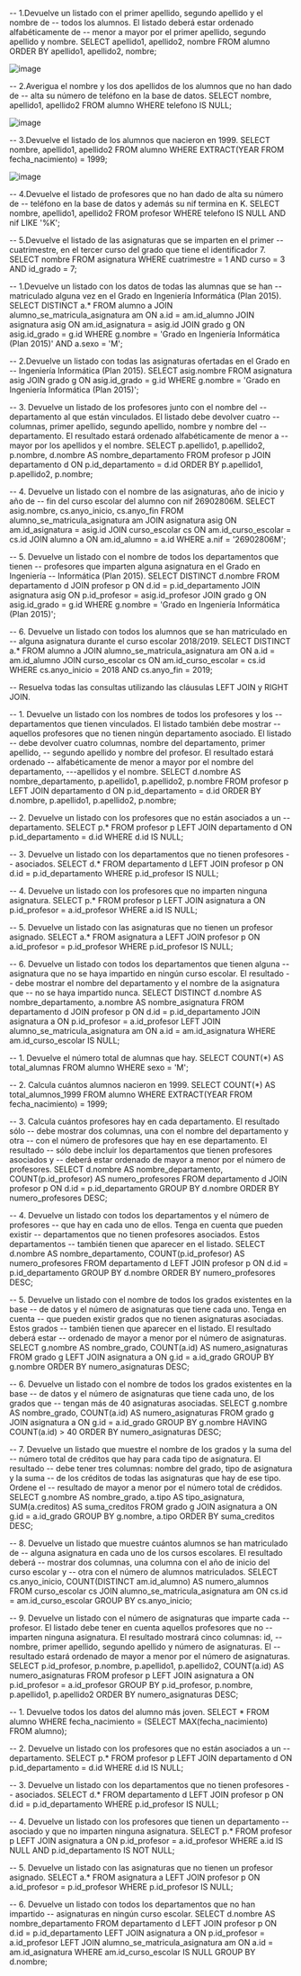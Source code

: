 -- 1.Devuelve un listado con el primer apellido, segundo apellido y el nombre de
-- todos los alumnos. El listado deberá estar ordenado alfabéticamente de
-- menor a mayor por el primer apellido, segundo apellido y nombre.
SELECT apellido1, apellido2, nombre
FROM alumno
ORDER BY apellido1, apellido2, nombre;

![image](https://github.com/user-attachments/assets/b3a38e6e-7619-44f6-893b-b52a42a541e2)


-- 2.Averigua el nombre y los dos apellidos de los alumnos que no han dado de
-- alta su número de teléfono en la base de datos.
SELECT nombre, apellido1, apellido2
FROM alumno
WHERE telefono IS NULL;

![image](https://github.com/user-attachments/assets/5e6c4920-e62c-4a58-ac7f-a3aca17013d4)

-- 3.Devuelve el listado de los alumnos que nacieron en 1999.
SELECT nombre, apellido1, apellido2
FROM alumno
WHERE EXTRACT(YEAR FROM fecha_nacimiento) = 1999;

![image](https://github.com/user-attachments/assets/8b7ed6f4-2f16-4df4-89e2-85296f7018bb)


-- 4.Devuelve el listado de profesores que no han dado de alta su número de
-- teléfono en la base de datos y además su nif termina en K.
SELECT nombre, apellido1, apellido2
FROM profesor
WHERE telefono IS NULL AND nif LIKE '%K';

-- 5.Devuelve el listado de las asignaturas que se imparten en el primer
-- cuatrimestre, en el tercer curso del grado que tiene el identificador 7.
SELECT nombre
FROM asignatura
WHERE cuatrimestre = 1 AND curso = 3 AND id_grado = 7;


-- 1.Devuelve un listado con los datos de todas las alumnas que se han
-- matriculado alguna vez en el Grado en Ingeniería Informática (Plan 2015).
SELECT DISTINCT a.*
FROM alumno a
JOIN alumno_se_matricula_asignatura am ON a.id = am.id_alumno
JOIN asignatura asig ON am.id_asignatura = asig.id
JOIN grado g ON asig.id_grado = g.id
WHERE g.nombre = 'Grado en Ingeniería Informática (Plan 2015)' AND a.sexo = 'M';

-- 2.Devuelve un listado con todas las asignaturas ofertadas en el Grado en
-- Ingeniería Informática (Plan 2015).
SELECT asig.nombre
FROM asignatura asig
JOIN grado g ON asig.id_grado = g.id
WHERE g.nombre = 'Grado en Ingeniería Informática (Plan 2015)';

-- 3. Devuelve un listado de los profesores junto con el nombre del
-- departamento al que están vinculados. El listado debe devolver cuatro
-- columnas, primer apellido, segundo apellido, nombre y nombre del
-- departamento. El resultado estará ordenado alfabéticamente de menor a
-- mayor por los apellidos y el nombre.
SELECT p.apellido1, p.apellido2, p.nombre, d.nombre AS nombre_departamento
FROM profesor p
JOIN departamento d ON p.id_departamento = d.id
ORDER BY p.apellido1, p.apellido2, p.nombre;

-- 4. Devuelve un listado con el nombre de las asignaturas, año de inicio y año de
-- fin del curso escolar del alumno con nif 26902806M.
SELECT asig.nombre, cs.anyo_inicio, cs.anyo_fin
FROM alumno_se_matricula_asignatura am
JOIN asignatura asig ON am.id_asignatura = asig.id
JOIN curso_escolar cs ON am.id_curso_escolar = cs.id
JOIN alumno a ON am.id_alumno = a.id
WHERE a.nif = '26902806M';

-- 5. Devuelve un listado con el nombre de todos los departamentos que tienen
-- profesores que imparten alguna asignatura en el Grado en Ingeniería
-- Informática (Plan 2015).
SELECT DISTINCT d.nombre
FROM departamento d
JOIN profesor p ON d.id = p.id_departamento
JOIN asignatura asig ON p.id_profesor = asig.id_profesor
JOIN grado g ON asig.id_grado = g.id
WHERE g.nombre = 'Grado en Ingeniería Informática (Plan 2015)';

-- 6. Devuelve un listado con todos los alumnos que se han matriculado en
-- alguna asignatura durante el curso escolar 2018/2019.
SELECT DISTINCT a.*
FROM alumno a
JOIN alumno_se_matricula_asignatura am ON a.id = am.id_alumno
JOIN curso_escolar cs ON am.id_curso_escolar = cs.id
WHERE cs.anyo_inicio = 2018 AND cs.anyo_fin = 2019;


-- Resuelva todas las consultas utilizando las cláusulas LEFT JOIN y RIGHT JOIN.

-- 1. Devuelve un listado con los nombres de todos los profesores y los
-- departamentos que tienen vinculados. El listado también debe mostrar
-- aquellos profesores que no tienen ningún departamento asociado. El listado
-- debe devolver cuatro columnas, nombre del departamento, primer apellido,
-- segundo apellido y nombre del profesor. El resultado estará ordenado
-- alfabéticamente de menor a mayor por el nombre del departamento,
---apellidos y el nombre.
SELECT d.nombre AS nombre_departamento, p.apellido1, p.apellido2, p.nombre
FROM profesor p
LEFT JOIN departamento d ON p.id_departamento = d.id
ORDER BY d.nombre, p.apellido1, p.apellido2, p.nombre;

-- 2. Devuelve un listado con los profesores que no están asociados a un
-- departamento.
SELECT p.*
FROM profesor p
LEFT JOIN departamento d ON p.id_departamento = d.id
WHERE d.id IS NULL;

-- 3. Devuelve un listado con los departamentos que no tienen profesores
-- asociados.
SELECT d.*
FROM departamento d
LEFT JOIN profesor p ON d.id = p.id_departamento
WHERE p.id_profesor IS NULL;

-- 4. Devuelve un listado con los profesores que no imparten ninguna asignatura.
SELECT p.*
FROM profesor p
LEFT JOIN asignatura a ON p.id_profesor = a.id_profesor
WHERE a.id IS NULL;

-- 5. Devuelve un listado con las asignaturas que no tienen un profesor asignado.
SELECT a.*
FROM asignatura a
LEFT JOIN profesor p ON a.id_profesor = p.id_profesor
WHERE p.id_profesor IS NULL;

-- 6. Devuelve un listado con todos los departamentos que tienen alguna
-- asignatura que no se haya impartido en ningún curso escolar. El resultado
-- debe mostrar el nombre del departamento y el nombre de la asignatura que
-- no se haya impartido nunca.
SELECT DISTINCT d.nombre AS nombre_departamento, a.nombre AS nombre_asignatura
FROM departamento d
JOIN profesor p ON d.id = p.id_departamento
JOIN asignatura a ON p.id_profesor = a.id_profesor
LEFT JOIN alumno_se_matricula_asignatura am ON a.id = am.id_asignatura
WHERE am.id_curso_escolar IS NULL;


-- 1. Devuelve el número total de alumnas que hay.
SELECT COUNT(*) AS total_alumnas
FROM alumno
WHERE sexo = 'M';

-- 2. Calcula cuántos alumnos nacieron en 1999.
SELECT COUNT(*) AS total_alumnos_1999
FROM alumno
WHERE EXTRACT(YEAR FROM fecha_nacimiento) = 1999;

-- 3. Calcula cuántos profesores hay en cada departamento. El resultado sólo
-- debe mostrar dos columnas, una con el nombre del departamento y otra
-- con el número de profesores que hay en ese departamento. El resultado
-- sólo debe incluir los departamentos que tienen profesores asociados y
-- deberá estar ordenado de mayor a menor por el número de profesores.
SELECT d.nombre AS nombre_departamento, COUNT(p.id_profesor) AS numero_profesores
FROM departamento d
JOIN profesor p ON d.id = p.id_departamento
GROUP BY d.nombre
ORDER BY numero_profesores DESC;

-- 4. Devuelve un listado con todos los departamentos y el número de profesores
-- que hay en cada uno de ellos. Tenga en cuenta que pueden existir
-- departamentos que no tienen profesores asociados. Estos departamentos
-- también tienen que aparecer en el listado.
SELECT d.nombre AS nombre_departamento, COUNT(p.id_profesor) AS numero_profesores
FROM departamento d
LEFT JOIN profesor p ON d.id = p.id_departamento
GROUP BY d.nombre
ORDER BY numero_profesores DESC;

-- 5. Devuelve un listado con el nombre de todos los grados existentes en la base
-- de datos y el número de asignaturas que tiene cada uno. Tenga en cuenta
-- que pueden existir grados que no tienen asignaturas asociadas. Estos grados
-- también tienen que aparecer en el listado. El resultado deberá estar
-- ordenado de mayor a menor por el número de asignaturas.
SELECT g.nombre AS nombre_grado, COUNT(a.id) AS numero_asignaturas
FROM grado g
LEFT JOIN asignatura a ON g.id = a.id_grado
GROUP BY g.nombre
ORDER BY numero_asignaturas DESC;

-- 6. Devuelve un listado con el nombre de todos los grados existentes en la base
-- de datos y el número de asignaturas que tiene cada uno, de los grados que
-- tengan más de 40 asignaturas asociadas.
SELECT g.nombre AS nombre_grado, COUNT(a.id) AS numero_asignaturas
FROM grado g
JOIN asignatura a ON g.id = a.id_grado
GROUP BY g.nombre
HAVING COUNT(a.id) > 40
ORDER BY numero_asignaturas DESC;

-- 7. Devuelve un listado que muestre el nombre de los grados y la suma del
-- número total de créditos que hay para cada tipo de asignatura. El resultado
-- debe tener tres columnas: nombre del grado, tipo de asignatura y la suma
-- de los créditos de todas las asignaturas que hay de ese tipo. Ordene el
-- resultado de mayor a menor por el número total de crédidos.
SELECT g.nombre AS nombre_grado, a.tipo AS tipo_asignatura, SUM(a.creditos) AS suma_creditos
FROM grado g
JOIN asignatura a ON g.id = a.id_grado
GROUP BY g.nombre, a.tipo
ORDER BY suma_creditos DESC;

-- 8. Devuelve un listado que muestre cuántos alumnos se han matriculado de
-- alguna asignatura en cada uno de los cursos escolares. El resultado deberá
-- mostrar dos columnas, una columna con el año de inicio del curso escolar y
-- otra con el número de alumnos matriculados.
SELECT cs.anyo_inicio, COUNT(DISTINCT am.id_alumno) AS numero_alumnos
FROM curso_escolar cs
JOIN alumno_se_matricula_asignatura am ON cs.id = am.id_curso_escolar
GROUP BY cs.anyo_inicio;

-- 9. Devuelve un listado con el número de asignaturas que imparte cada
-- profesor. El listado debe tener en cuenta aquellos profesores que no
-- imparten ninguna asignatura. El resultado mostrará cinco columnas: id,
-- nombre, primer apellido, segundo apellido y número de asignaturas. El
-- resultado estará ordenado de mayor a menor por el número de asignaturas.
SELECT p.id_profesor, p.nombre, p.apellido1, p.apellido2, COUNT(a.id) AS numero_asignaturas
FROM profesor p
LEFT JOIN asignatura a ON p.id_profesor = a.id_profesor
GROUP BY p.id_profesor, p.nombre, p.apellido1, p.apellido2
ORDER BY numero_asignaturas DESC;

-- 1. Devuelve todos los datos del alumno más joven.
SELECT *
FROM alumno
WHERE fecha_nacimiento = (SELECT MAX(fecha_nacimiento) FROM alumno);

-- 2. Devuelve un listado con los profesores que no están asociados a un
-- departamento.
SELECT p.*
FROM profesor p
LEFT JOIN departamento d ON p.id_departamento = d.id
WHERE d.id IS NULL;

-- 3. Devuelve un listado con los departamentos que no tienen profesores
-- asociados.
SELECT d.*
FROM departamento d
LEFT JOIN profesor p ON d.id = p.id_departamento
WHERE p.id_profesor IS NULL;

-- 4. Devuelve un listado con los profesores que tienen un departamento
-- asociado y que no imparten ninguna asignatura.
SELECT p.*
FROM profesor p
LEFT JOIN asignatura a ON p.id_profesor = a.id_profesor
WHERE a.id IS NULL AND p.id_departamento IS NOT NULL;

-- 5. Devuelve un listado con las asignaturas que no tienen un profesor asignado.
SELECT a.*
FROM asignatura a
LEFT JOIN profesor p ON a.id_profesor = p.id_profesor
WHERE p.id_profesor IS NULL;

-- 6. Devuelve un listado con todos los departamentos que no han impartido
-- asignaturas en ningún curso escolar.
SELECT d.nombre AS nombre_departamento
FROM departamento d
LEFT JOIN profesor p ON d.id = p.id_departamento
LEFT JOIN asignatura a ON p.id_profesor = a.id_profesor
LEFT JOIN alumno_se_matricula_asignatura am ON a.id = am.id_asignatura
WHERE am.id_curso_escolar IS NULL
GROUP BY d.nombre;
